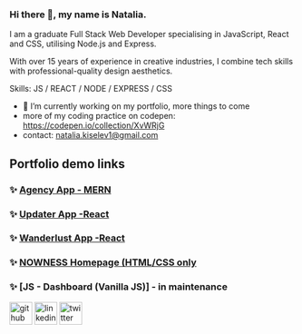 ### Hi there 👋, my name is Natalia.

I am a graduate Full Stack Web Developer specialising in JavaScript, React and CSS, utilising Node.js and Express.

With over 15 years of experience in creative industries, I combine tech skills with professional-quality design aesthetics.

Skills: JS / REACT / NODE / EXPRESS / CSS 

- 🔭 I’m currently working on my portfolio, more things to come 
- more of my coding practice on codepen: https://codepen.io/collection/XvWRjG
- contact: natalia.kiselev1@gmail.com
 
 ## Portfolio demo links 
 ### ✨ [Agency App - MERN](https://agency-app-react.web.app)

### ✨ [Updater App -React](https://updater.netlify.app/)

### ✨ [Wanderlust App -React](https://wanderlust-nk.netlify.app)

### ✨ [NOWNESS Homepage (HTML/CSS only](https://nowness-copy.netlify.app)

### ✨ [JS - Dashboard (Vanilla JS)] -  in maintenance 

[<img src='https://cdn.jsdelivr.net/npm/simple-icons@3.0.1/icons/github.svg' alt='github' height='40'>](https://github.com/nataliakiselev)  [<img src='https://cdn.jsdelivr.net/npm/simple-icons@3.0.1/icons/linkedin.svg' alt='linkedin' height='40'>](https://www.linkedin.com/in/nataliakiselev/)  [<img src='https://cdn.jsdelivr.net/npm/simple-icons@3.0.1/icons/twitter.svg' alt='twitter' height='40'>](https://twitter.com/kiselev_natalia)  
  

